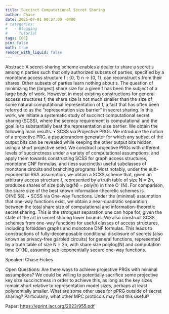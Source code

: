 ```yaml
---
title: Succinct Computational Secret Sharing
author: Chase
date: 2025-07-01 00:27:00 -0400
# categories:
#   - Blogging
#   - Tutorial
tags: [GC]
pin: false
math: true
render_with_liquid: false
---
```


Abstract: A secret-sharing scheme enables a dealer to share a secret s among n parties such that only authorized subsets of parties, specified by a monotone access structure f : {0, 1} n → {0, 1}, can reconstruct s from their shares. Other subsets of parties learn nothing about s. The question of minimizing the (largest) share size for a given f has been the subject of a large body of work. However, in most existing constructions for general access structures f, the share size is not much smaller than the size of some natural computational representation of f, a fact that has often been referred to as the “representation size barrier” in secret sharing. In this work, we initiate a systematic study of succinct computational secret sharing (SCSS), where the secrecy requirement is computational and the goal is to substantially beat the representation size barrier. We obtain the following main results.
• SCSS via Projective PRGs. We introduce the notion of a projective PRG, a pseudorandom generator for which any subset of the output bits can be revealed while keeping the other output bits hidden, using a short projective seed. We construct projective PRGs with different levels of succinctness under a variety of computational assumptions, and apply them towards constructing SCSS for graph access structures, monotone CNF formulas, and (less succinctly) useful subclasses of monotone circuits and branching programs. Most notably, under the sub-exponential RSA assumption, we obtain a SCSS scheme that, given an arbitrary access structure f, represented by a truth table of size N = 2n, produces shares of size polylog(N) = poly(n) in time O˜(N). For comparison, the share size of the best known information-theoretic schemes is O(N0.58). 
• SCSS via One-way Functions. Under the (minimal) assumption that one-way functions exist, we obtain a near-quadratic separation between the total share size of computational and information-theoretic secret sharing. This is the strongest separation one can hope for, given the state of the art in secret sharing lower bounds. We also construct SCSS schemes from one-way functions for useful classes of access structures, including forbidden graphs and monotone DNF formulas. This leads to constructions of fully-decomposable conditional disclosure of secrets (also known as privacy-free garbled circuits) for general functions, represented by a truth table of size N = 2n, with share size polylog(N) and computation time O˜(N), assuming sub-exponentially secure one-way functions.

Speaker: Chase Fickes

Open Questions:
Are there ways to achieve projective PRGs with minimal assumptions? We could be willing to potentially sacrifice some projective key size succinctness in order to achieve this, as long as the key sizes remain short relative to representation model sizes, perhaps at least polynomially smaller.
What are some other uses for pPRG outside of secret sharing? Particularly, what other MPC protocols may find this useful?

Paper: https://eprint.iacr.org/2023/955.pdf 
